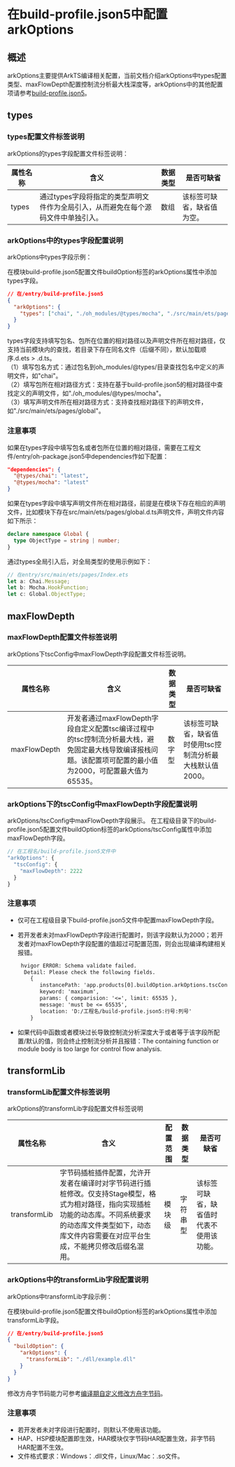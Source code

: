 # 在build-profile.json5中配置arkOptions

## 概述

arkOptions主要提供ArkTS编译相关配置，当前文档介绍arkOptions中types配置类型、maxFlowDepth配置控制流分析最大栈深度等，arkOptions中的其他配置项请参考[build-profile.json5](https://developer.huawei.com/consumer/cn/doc/harmonyos-guides-V5/ide-hvigor-build-profile-V5)。

## types

### types配置文件标签说明

  arkOptions的types字段配置文件标签说明：

| 属性名称 | 含义 | 数据类型 | 是否可缺省 |
| -------- | -------- | -------- | -------- |
| types | 通过types字段将指定的类型声明文件作为全局引入，从而避免在每个源码文件中单独引入。 | 数组 | 该标签可缺省，缺省值为空。 |

### arkOptions中的types字段配置说明

arkOptions中types字段示例：

在模块build-profile.json5配置文件buildOption标签的arkOptions属性中添加types字段。
```json
// 在/entry/build-profile.json5
{
  "arkOptions": {
    "types": ["chai", "./oh_modules/@types/mocha", "./src/main/ets/pages/global"]
  }
}
```

types字段支持填写包名、包所在位置的相对路径以及声明文件所在相对路径，仅支持当前模块内的查找，若目录下存在同名文件（后缀不同），默认加载顺序.d.ets > .d.ts。<br />
（1）填写包名方式：通过包名到oh_modules/@types/目录查找包名中定义的声明文件，如"chai"。<br />
（2）填写包所在相对路径方式：支持在基于build-profile.json5的相对路径中查找定义的声明文件，如"./oh_modules/@types/mocha"。<br />
（3）填写声明文件所在相对路径方式：支持查找相对路径下的声明文件，如"./src/main/ets/pages/global"。

### 注意事项

如果在types字段中填写包名或者包所在位置的相对路径，需要在工程文件/entry/oh-package.json5中dependencies作如下配置：
```json
"dependencies": {
  "@types/chai": "latest",
  "@types/mocha": "latest"
}
```

如果在types字段中填写声明文件所在相对路径，前提是在模块下存在相应的声明文件，比如模块下存在src/main/ets/pages/global.d.ts声明文件，声明文件内容如下所示：
```typescript
declare namespace Global {
  type ObjectType = string | number;
}
```

通过types全局引入后，对全局类型的使用示例如下：
```typescript
// 在entry/src/main/ets/pages/Index.ets
let a: Chai.Message;
let b: Mocha.HookFunction;
let c: Global.ObjectType;
```

## maxFlowDepth

### maxFlowDepth配置文件标签说明

  arkOptions下tscConfig中maxFlowDepth字段配置文件标签说明。 

| 属性名称 | 含义 | 数据类型 | 是否可缺省 |
| -------- | -------- | -------- | -------- |
| maxFlowDepth | 开发者通过maxFlowDepth字段自定义配置tsc编译过程中的tsc控制流分析最大栈，避免固定最大栈导致编译报栈问题。该配置项可配置的最小值为2000，可配置最大值为65535。 | 数字型 | 该标签可缺省，缺省值时使用tsc控制流分析最大栈默认值2000。 |

### arkOptions下的tscConfig中maxFlowDepth字段配置说明

arkOptions/tscConfig中maxFlowDepth字段展示。
在工程级目录下的build-profile.json5配置文件buildOption标签的arkOptions/tscConfig属性中添加maxFlowDepth字段。

```typescript
// 在工程名/build-profile.json5文件中
"arkOptions": {
  "tscConfig": {
    "maxFlowDepth": 2222
  }
}
```

### 注意事项

- 仅可在工程级目录下build-profile.json5文件中配置maxFlowDepth字段。
- 若开发者未对maxFlowDepth字段进行配置时，则该字段默认为2000；若开发者对maxFlowDepth字段配置的值超过可配置范围，则会出现编译构建相关报错。

  ```txt
   hvigor ERROR: Schema validate failed.
    Detail: Please check the following fields.
      {
         instancePath: 'app.products[0].buildOption.arkOptions.tscConfig.maxFlowDepth',
         keyword: 'maximum',
         params: { comparision: '<=', limit: 65535 },
         message: 'must be <= 65535',
         location: 'D:/工程名/build-profile.json5:行号:列号'
      }
  ```

- 如果代码中函数或者模块过长导致控制流分析深度大于或者等于该字段所配置/默认的值，则会终止控制流分析并且报错：The containing function or module body is too large for control flow analysis.

## transformLib

### transformLib配置文件标签说明

arkOptions的transformLib字段配置文件标签说明

| 属性名称 | 含义 | 配置范围 | 数据类型 | 是否可缺省 |
| -------- | -------- | -------- | -------- | -------- |
| transformLib | 字节码插桩插件配置，允许开发者在编译时对字节码进行插桩修改。仅支持Stage模型，格式为相对路径，指向实现插桩功能的动态库。不同系统要求的动态库文件类型如下，动态库文件内容需要在对应平台生成，不能拷贝修改后缀名混用。| 模块级 | 字符串型 | 该标签可缺省，缺省值时代表不使用该功能。 |

### arkOptions中的transformLib字段配置说明

arkOptions中transformLib字段示例：

在模块build-profile.json5配置文件buildOption标签的arkOptions属性中添加transformLib字段。
```json
// 在/entry/build-profile.json5
{
  "buildOption": {
    "arkOptions": {
      "transformLib": "./dll/example.dll"
    }
  }
}

```
修改方舟字节码能力可参考[编译期自定义修改方舟字节码](customize-bytecode-during-compilation.md)。

### 注意事项

- 若开发者未对字段进行配置时，则默认不使用该功能。
- HAP、HSP模块配置即生效，HAR模块仅字节码HAR配置生效，非字节码HAR配置不生效。
- 文件格式要求：Windows：.dll文件，Linux/Mac：.so文件。